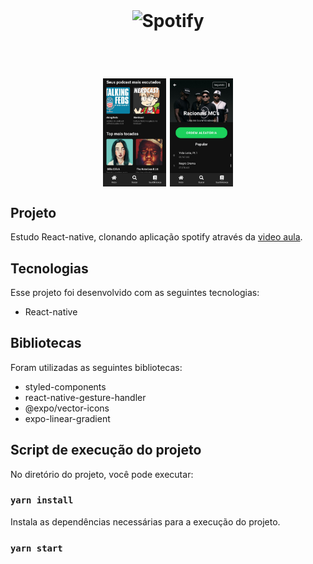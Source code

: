 <br>

<h1 align='center'>
      <img alt="Spotify" title="#logo" src="https://www.google.com/imgres?imgurl=https%3A%2F%2Flogodownload.org%2Fwp-content%2Fuploads%2F2016%2F09%2Fspotify-logo-6.png&imgrefurl=https%3A%2F%2Flogodownload.org%2Fspotify-logo%2F&tbnid=wCnmQMqMGdH0NM&vet=12ahUKEwi9o5KU5ObqAhW-ALkGHXtsD94QMygIegUIARCzAQ..i&docid=9vaoFW3MWCFqDM&w=1440&h=720&q=spotify%20logo&ved=2ahUKEwi9o5KU5ObqAhW-ALkGHXtsD94QMygIegUIARCzAQ" width="200px" />
</h1>

<br>


<h1 align="center">
    <img align="center" alt="spotify" title="#home" src="src/assets/Home.jpeg" width="20%" />
     <img align="center" alt="spotify" title="#home" src="src/assets/Album.jpeg" width="20%" />
</h1>

<h2 title='#projeto'>
    Projeto
</h2>

Estudo React-native, clonando aplicação spotify através da [video aula](https://www.youtube.com/watch?v=Qyc0ciohSqQ).

<h2 title='#tecnologias'>
    Tecnologias
</h2>

Esse projeto foi desenvolvido com as seguintes tecnologias:

- React-native

<h2 title='#bibliotecas'>
    Bibliotecas
</h2>

Foram utilizadas as seguintes bibliotecas:

- styled-components
- react-native-gesture-handler
- @expo/vector-icons
- expo-linear-gradient


## Script de execução do projeto

No diretório do projeto, você pode executar:

### `yarn install`

Instala as dependências necessárias para a execução do projeto. <br />

### `yarn start`

